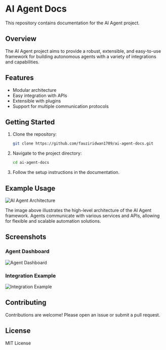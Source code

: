 # AI Agent Docs

This repository contains documentation for the AI Agent project.

## Overview

The AI Agent project aims to provide a robust, extensible, and easy-to-use framework for building autonomous agents with a variety of integrations and capabilities.

## Features
- Modular architecture
- Easy integration with APIs
- Extensible with plugins
- Support for multiple communication protocols

## Getting Started

1. Clone the repository:
   ```bash
   git clone https://github.com/fauziridwan1709/ai-agent-docs.git
   ```
2. Navigate to the project directory:
   ```bash
   cd ai-agent-docs
   ```
3. Follow the setup instructions in the documentation.

## Example Usage

![AI Agent Architecture](images/architecture.png)

The image above illustrates the high-level architecture of the AI Agent framework. Agents communicate with various services and APIs, allowing for flexible and scalable automation solutions.

## Screenshots

### Agent Dashboard
![Agent Dashboard](images/dashboard.png)

### Integration Example
![Integration Example](images/integration.png)

## Contributing

Contributions are welcome! Please open an issue or submit a pull request.

## License

MIT License
